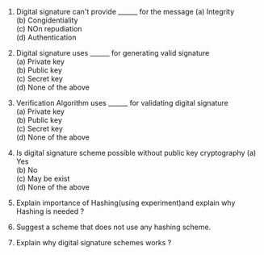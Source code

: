 1. Digital signature can't provide ______ for the message
  (a) Integrity  
  (b) Congidentiality  
  (c) NOn repudiation  
  (d) Authentication  

2. Digital signature uses ______ for generating valid signature  
  (a) Private key  
  (b) Public key  
  (c) Secret key  
  (d) None of the above  

3. Verification Algorithm uses ______ for validating digital signature   
  (a) Private key  
  (b) Public key  
  (c) Secret key  
  (d) None of the above  

4. Is digital signature scheme possible without public key cryptography 
  (a) Yes  
  (b) No  
  (c) May be exist  
  (d) None of the above  

5. Explain importance of Hashing(using experiment)and explain why Hashing is needed ?
6. Suggest a scheme that does not use any hashing scheme.
7. Explain why digital signature schemes works ? 